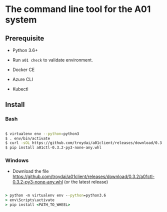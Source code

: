 # The command line tool for the A01 system

## Prerequisite

- Python 3.6+
- Run `a01 check` to validate environment.

- Docker CE
- Azure CLI
- Kubectl

## Install

### Bash

```bash

$ virtualenv env --python=python3
$ . env/bin/activate
$ curl -sOL https://github.com/troydai/a01client/releases/download/0.3.2/a01ctl-0.3.2-py3-none-any.whl
$ pip install a01ctl-0.3.2-py3-none-any.whl

```

### Windows

- Download the file https://github.com/troydai/a01client/releases/download/0.3.2/a01ctl-0.3.2-py3-none-any.whl (or the latest release)

```cmd

> python -m virtualenv env --python=python3.6
> env\Scripts\activate
> pip install <PATH_TO_WHEEL>

```
